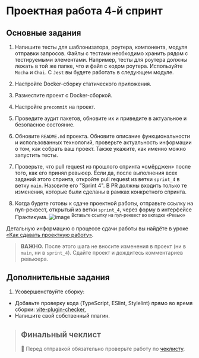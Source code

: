 # Проектная работа 4-й спринт

## Основные задания

1. Напишите тесты для шаблонизатора, роутера, компонента, модуля отправки запросов. Файлы с тестами необходимо хранить рядом с тестируемыми элементами. Например, тесты для роутера должны лежать в той же папке, что и файл с кодом роутера. Используйте `Mocha` и `Chai`. С `Jest` вы будете работать в следующем модуле.

3. Настройте Docker-сборку статического приложения.
4. Разместите проект с Docker-сборкой.
5. Настройте `precommit` на проект.
6. Проведите аудит пакетов, обновите их и приведите в актуальное и безопасное состояние.
7. Обновите `README.md` проекта. Обновите описание функциональности и использованных технологий, проверьте актуальность информации о том, как собрать ваш проект. Также укажите, как именно можно запустить тесты.
8. Проверьте, что pull request из прошлого спринта «смёрджен» после того, как его принял ревьюер. Если да, после выполнения всех заданий этого спринта, откройте pull request из ветки `sprint_4` в ветку `main`. Назовите его "Sprint 4". В PR должны входить только те изменения, которые были сделаны в рамках конкретного спринта.
9. Когда будете готовы к сдаче проектной работы, отправьте ссылку на пул-реквест, открытый из ветки `sprint_4`, через форму в интерфейсе Практикума.
![image](https://pictures.s3.yandex.net/resources/Untitled_1656599252.png)
<sup>Вставьте ссылку на пул-реквест во вкладке «Ревью»</sup>

Детальную информацию о процессе сдачи работы вы найдёте в уроке [«Как сдавать проектную работу»](https://praktikum.yandex.ru/trainer/middle-frontend/lesson/1d0f55c3-a492-4ae3-8e0b-025776da4767/).

> **ВАЖНО.** После этого шага не вносите изменения в проект (ни в `main`, ни в `sprint_4`). Сдайте проект и дождитесь комментариев ревьюера.

## Дополнительные задания
1. Усовершенствуйте сборку:
- Добавьте проверку кода (TypeScript, ESlint, Stylelint) прямо во время сборки: [vite-plugin-checker](https://www.npmjs.com/package/vite-plugin-checker),
- Напишите свой собственный плагин.

> ## Финальный чеклист
> 🔑 Перед отправкой обязательно проверьте работу по [чеклисту](https://code.s3.yandex.net/frontend-developer/middle_frontend/checklist_pdf/checklist_4.pdf).
